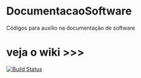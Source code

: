 # DocumentacaoSoftware
Códigos para auxílio na documentação de software

# veja o wiki >>>

[![Build Status](https://travis-ci.org/johnnyvaz1/DocumentacaoSoftware.svg?branch=master)](https://travis-ci.org/johnnyvaz1/DocumentacaoSoftware.svg)
